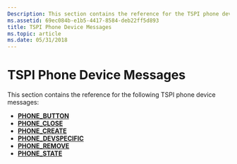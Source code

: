 ```yaml
---
Description: This section contains the reference for the TSPI phone device messages.
ms.assetid: 69ec084b-e1b5-4417-8584-deb22ff5d893
title: TSPI Phone Device Messages
ms.topic: article
ms.date: 05/31/2018
---
```


# TSPI Phone Device Messages

This section contains the reference for the following TSPI phone device messages:

-   [**PHONE\_BUTTON**](https://docs.microsoft.com/previous-versions/windows/desktop/legacy/ms725254(v=vs.85))
-   [**PHONE\_CLOSE**](https://docs.microsoft.com/previous-versions/windows/desktop/legacy/ms725255(v=vs.85))
-   [**PHONE\_CREATE**](https://docs.microsoft.com/previous-versions/windows/desktop/legacy/ms725256(v=vs.85))
-   [**PHONE\_DEVSPECIFIC**](https://docs.microsoft.com/previous-versions/windows/desktop/legacy/ms725258(v=vs.85))
-   [**PHONE\_REMOVE**](https://docs.microsoft.com/previous-versions/windows/desktop/legacy/ms725260(v=vs.85))
-   [**PHONE\_STATE**](https://docs.microsoft.com/previous-versions/windows/desktop/legacy/ms725262(v=vs.85))

 

 



